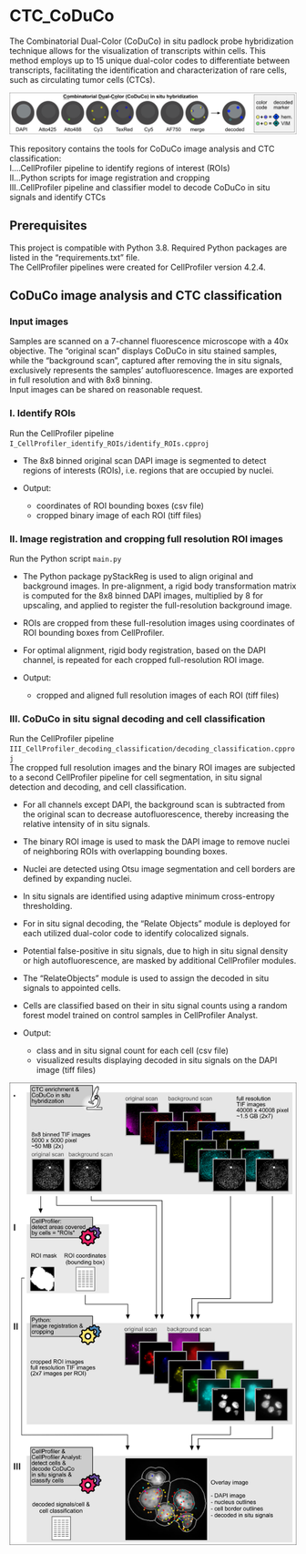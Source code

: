 # CTC_CoDuCo  

The Combinatorial Dual-Color (CoDuCo) in situ padlock probe hybridization technique allows for the visualization of transcripts within cells. This method employs up to 15 unique dual-color codes to differentiate between transcripts, facilitating the identification and characterization of rare cells, such as circulating tumor cells (CTCs). 

![](images/CoDuCo_300DPI.png)  

This repository contains the tools for CoDuCo image analysis and CTC classification:  
I....CellProfiler pipeline to identify regions of interest (ROIs)  
II...Python scripts for image registration and cropping  
III..CellProfiler pipeline and classifier model to decode CoDuCo in situ signals and identify CTCs  

## Prerequisites  

This project is compatible with Python 3.8. Required Python packages are listed in the “requirements.txt” file.  
The CellProfiler pipelines were created for CellProfiler version 4.2.4.  

## CoDuCo image analysis and CTC classification
### Input images  
Samples are scanned on a 7-channel fluorescence microscope with a 40x objective.  The “original scan” displays CoDuCo in situ stained samples, while the “background scan”, captured after removing the in situ signals, exclusively represents the samples’ autofluorescence. Images are exported in full resolution and with 8x8 binning.   
Input images can be shared on reasonable request.

### I. Identify ROIs
Run the CellProfiler pipeline `I_CellProfiler_identify_ROIs/identify_ROIs.cpproj`  
- The 8x8 binned original scan DAPI image is segmented to detect regions of interests (ROIs), i.e. regions that are occupied by nuclei.  


- Output:
  - coordinates of ROI bounding boxes (csv file)
  - cropped binary image of each ROI (tiff files)

### II. Image registration and cropping full resolution ROI images
Run the Python script `main.py`  
- The Python package pyStackReg is used to align original and background images. In pre-alignment, a rigid body transformation matrix is computed for the 8x8 binned DAPI images, multiplied by 8 for upscaling, and applied to register the full-resolution background image.
- ROIs are cropped from these full-resolution images using coordinates of ROI bounding boxes from CellProfiler. 
- For optimal alignment, rigid body registration, based on the DAPI channel, is repeated for each cropped full-resolution ROI image.


- Output:
  - cropped and aligned full resolution images of each ROI (tiff files)

### III. CoDuCo in situ signal decoding and cell classification 
Run the CellProfiler pipeline `III_CellProfiler_decoding_classification/decoding_classification.cpproj`    
The cropped full resolution images and the binary ROI images are subjected to a second CellProfiler pipeline for cell segmentation, in situ signal detection and decoding, and cell classification. 
- For all channels except DAPI, the background scan is subtracted from the original scan to decrease autofluorescence, thereby increasing the relative intensity of in situ signals. 
- The binary ROI image is used to mask the DAPI image to remove nuclei of neighboring ROIs with overlapping bounding boxes. 
- Nuclei are detected using Otsu image segmentation and cell borders are defined by expanding nuclei.	
- In situ signals are identified using adaptive minimum cross-entropy thresholding. 	
- For in situ signal decoding, the “Relate Objects” module is deployed for each utilized dual-color code to identify colocalized signals. 	
- Potential false-positive in situ signals, due to high in situ signal density or high autofluorescence, are masked by additional CellProfiler modules.	
- The “RelateObjects” module is used to assign the decoded in situ signals to appointed cells. 	
- Cells are classified based on their in situ signal counts using a random forest model trained on control samples in CellProfiler Analyst.	   
  

- Output: 	
  - class and in situ signal count for each cell (csv file)
  - visualized results displaying decoded in situ signals on the DAPI image (tiff files)

![](images/github_workflow_300DPI.png)
